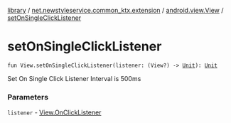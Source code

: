 [library](../../index.md) / [net.newstyleservice.common_ktx.extension](../index.md) / [android.view.View](index.md) / [setOnSingleClickListener](./set-on-single-click-listener.md)

# setOnSingleClickListener

`fun View.setOnSingleClickListener(listener: (View?) -> `[`Unit`](https://kotlinlang.org/api/latest/jvm/stdlib/kotlin/-unit/index.html)`): `[`Unit`](https://kotlinlang.org/api/latest/jvm/stdlib/kotlin/-unit/index.html)

Set On Single Click Listener
Interval is 500ms

### Parameters

`listener` - [View.OnClickListener](#)